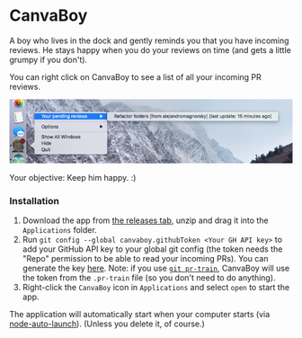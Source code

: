# CanvaBoy

A boy who lives in the dock and gently reminds you that you have incoming reviews. He stays happy when you do your reviews on time (and gets a little grumpy if you don't).

You can right click on CanvaBoy to see a list of all your incoming PR reviews.

![CanvaBoy in action](./example.png?raw=1)

Your objective: Keep him happy. :)

### Installation

1. Download the app from [the releases tab](https://github.com/realyze/CanvaBoy/releases), unzip and drag it into the `Applications` folder.
2. Run `git config --global canvaboy.githubToken <Your GH API key>` to add your GitHub API key to your global git config (the token needs the "Repo" permission to be able to read your incoming PRs). You can generate the key [here](https://github.com/settings/tokens). Note: if you use [`git pr-train`](https://github.com/realyze/pr-train), CanvaBoy will use the token from the `.pr-train` file (so you don't need to do anything).
3. Right-click the `CanvaBoy` icon in `Applications` and select `open` to start the app.

The application will automatically start when your computer starts (via [node-auto-launch](https://github.com/Teamwork/node-auto-launch)). (Unless you delete it, of course.)
